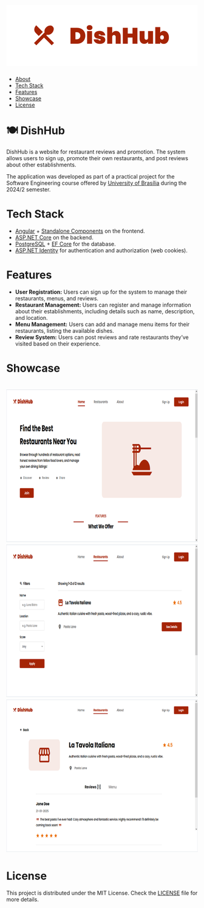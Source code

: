 <h1 align="center">
    <img alt="HexEmoji Logo" src="./assets/dishhub_logo.png" />
</h1>

* [About](#-hexemoji)
* [Tech Stack](#tech-stack)
* [Features](#features)
* [Showcase](#showcase)
* [License](#license)


# 🍽️ DishHub

DishHub is a website for restaurant reviews and promotion. The system allows users to sign up, promote their own restaurants, and post reviews about other establishments.

The application was developed as part of a practical project for the Software Engineering course offered by [University of Brasília](https://www.unb.br/) during the 2024/2 semester.

# Tech Stack

* [Angular](https://angular.dev/) + [Standalone Components](https://angular.dev/guide/components) on the frontend.
* [ASP.NET Core](https://dotnet.microsoft.com/apps/aspnet) on the backend.
* [PostgreSQL](https://www.postgresql.org/) + [EF Core](https://learn.microsoft.com/en-us/ef/core/) for the database.
* [ASP.NET Identity](https://learn.microsoft.com/en-us/aspnet/core/security/authentication/identity) for authentication and authorization (web cookies).

# Features 

* **User Registration:** Users can sign up for the system to manage their restaurants, menus, and reviews.
* **Restaurant Management:** Users can register and manage information about their establishments, including details such as name, description, and location.
* **Menu Management:** Users can add and manage menu items for their restaurants, listing the available dishes.
* **Review System:** Users can post reviews and rate restaurants they’ve visited based on their experience.

# Showcase

<h1 align="center">
    <img alt="App Showcase 1" src="./assets/showcase_1.png" height="400"/>
    <img alt="App Showcase 2" src="./assets/showcase_2.png" height="400"/>
    <img alt="App Showcase 3" src="./assets/showcase_3.png" height="400"/>
</h1>

# License

This project is distributed under the MIT License. Check the [LICENSE](https://github.com/enzzoMs/DishHub/blob/main/LICENSE) file for more details.
